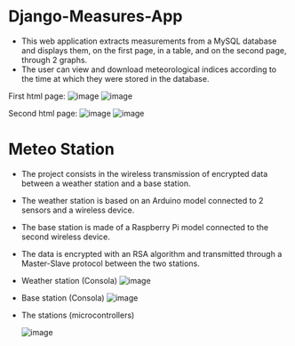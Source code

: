 # Django-Measures-App
  - This web application extracts measurements from a MySQL database and displays them, on the first page, in a table, and on the second page, through 2 graphs.
  - The user can view and download meteorological indices according to the time at which they were stored in the database.
    
  First html page:
  ![image](https://user-images.githubusercontent.com/84518155/119233620-a1aa8d00-bb32-11eb-97b6-61ab384b1753.png)
  ![image](https://user-images.githubusercontent.com/84518155/119233642-b850e400-bb32-11eb-8563-a82eb641b3c3.png)
  
  Second html page:
  ![image](https://user-images.githubusercontent.com/84518155/119233649-c43ca600-bb32-11eb-948c-fa77b4c4eb8f.png)
  ![image](https://user-images.githubusercontent.com/84518155/126186327-dc429f00-f9ad-466a-99ef-a5da457e8fe6.png)
  
 # Meteo Station
  - The project consists in the wireless transmission of encrypted data between a weather station and a base station.
  - The weather station is based on an Arduino model connected to 2 sensors and a wireless device.
  - The base station is made of a Raspberry Pi model connected to the second wireless device.
  - The data is encrypted with an RSA algorithm and transmitted through a Master-Slave protocol between the two stations.
  
  - Weather station (Consola)
  ![image](https://user-images.githubusercontent.com/84518155/119232739-fd731700-bb2e-11eb-837e-511b466633b3.png)
  
  - Base station (Consola)
  ![image](https://user-images.githubusercontent.com/84518155/119233192-77f06680-bb30-11eb-9cd1-5c530c79a4a4.png)
  
  - The stations (microcontrollers)
  
    ![image](https://user-images.githubusercontent.com/84518155/126185951-3e5350fa-ed01-4c39-a5a7-a13930a4c69b.png)

  
  
  
  


  
